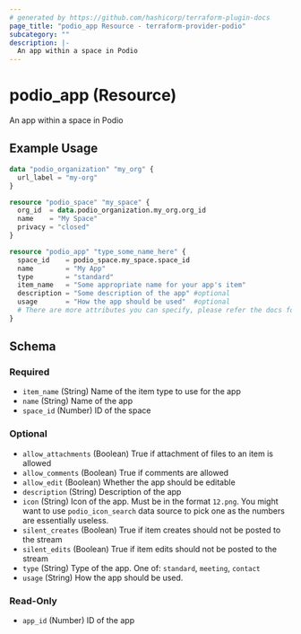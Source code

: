 ```yaml
---
# generated by https://github.com/hashicorp/terraform-plugin-docs
page_title: "podio_app Resource - terraform-provider-podio"
subcategory: ""
description: |-
  An app within a space in Podio
---
```


# podio_app (Resource)

An app within a space in Podio

## Example Usage

```terraform
data "podio_organization" "my_org" {
  url_label = "my-org"
}

resource "podio_space" "my_space" {
  org_id  = data.podio_organization.my_org.org_id
  name    = "My Space"
  privacy = "closed"
}

resource "podio_app" "type_some_name_here" {
  space_id    = podio_space.my_space.space_id
  name        = "My App"
  type        = "standard"
  item_name   = "Some appropriate name for your app's item"
  description = "Some description of the app" #optional
  usage       = "How the app should be used"  #optional
  # There are more attributes you can specify, please refer the docs for a full list
}
```

<!-- schema generated by tfplugindocs -->
## Schema

### Required

- `item_name` (String) Name of the item type to use for the app
- `name` (String) Name of the app
- `space_id` (Number) ID of the space

### Optional

- `allow_attachments` (Boolean) True if attachment of files to an item is allowed
- `allow_comments` (Boolean) True if comments are allowed
- `allow_edit` (Boolean) Whether the app should be editable
- `description` (String) Description of the app
- `icon` (String) Icon of the app. Must be in the format `12.png`. You might want to use `podio_icon_search` data source to pick one as the numbers are essentially useless.
- `silent_creates` (Boolean) True if item creates should not be posted to the stream
- `silent_edits` (Boolean) True if item edits should not be posted to the stream
- `type` (String) Type of the app. One of: `standard`, `meeting`, `contact`
- `usage` (String) How the app should be used.

### Read-Only

- `app_id` (Number) ID of the app


